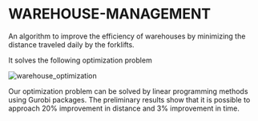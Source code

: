 # WAREHOUSE-MANAGEMENT

An algorithm to improve the efficiency of warehouses 
by minimizing the distance traveled daily by the forklifts.

It solves the following optimization problem

![warehouse_optimization](https://user-images.githubusercontent.com/69375635/143045728-618c9cc5-79c0-4c4b-8c6e-ac37eb364c83.jpg)



Our optimization problem can be solved by linear programming methods using Gurobi packages. 
The preliminary results show that it is possible to approach 20% improvement in distance and 3% improvement in time.
